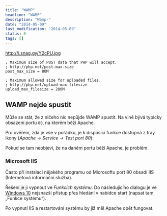 ```yaml
---
title: "WAMP"
headline: "WAMP"
description: "Wamp-"
date: "2014-05-09"
last_modification: "2014-05-09"
status: 0
tags: []
---
```


http://i.snag.gy/Y2cPU.jpg

```
; Maximum size of POST data that PHP will accept.
; http://php.net/post-max-size
post_max_size = 80M
```

```
; Maximum allowed size for uploaded files.
; http://php.net/upload-max-filesize
upload_max_filesize = 200M
```

## WAMP nejde spustit

Může se stát, že z ničeho nic nepůjde WAMP spustit. Na vině bývá typicky obsazení portu `80`, na kterém běží Apache.

Pro ověření, zda je vše v pořádku, je k disposici funkce dostupná z tray ikony (*Apache → Service → Test port 80*):

Pokud se tam neobjeví, že na daném portu běží Apache, je problém.

### Microsoft IIS

Často při instalaci nějakého programu od Microsoftu port 80 obsadí IIS (Internetová informační služba).

Řešení je ji vypnout ve *Funkcích systému*. Do následujícího dialogu je ve [Windows 10](/windows-10) nejsnazší přístup přes hledání v nabídce start (napsat tam „Funkce systému“).

Po vypnutí IIS a restartování systému by již měl Apache opět fungovat.